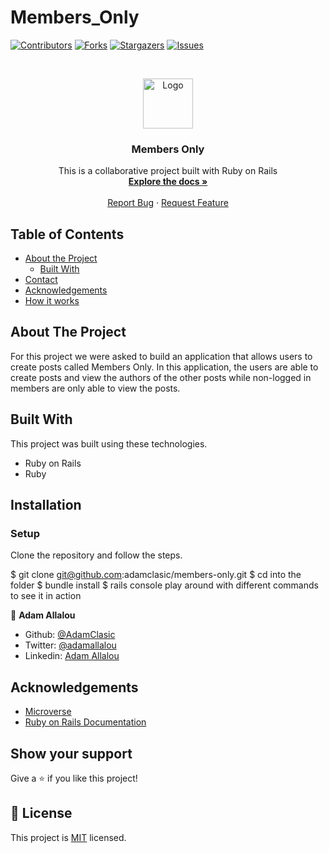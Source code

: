 # Members_Only

<!--
*** Thanks for checking out this README Template. If you have a suggestion that would
*** make this better, please fork the repo and create a pull request or simply open
*** an issue with the tag "enhancement".
*** Thanks again! Now go create something AMAZING! :D
-->

<!-- PROJECT SHIELDS -->
<!--
*** I'm using markdown "reference style" links for readability.
*** Reference links are enclosed in brackets [ ] instead of parentheses ( ).
*** See the bottom of this document for the declaration of the reference variables
*** for contributors-url, forks-url, etc. This is an optional, concise syntax you may use.
*** https://www.markdownguide.org/basic-syntax/#reference-style-links
-->
[![Contributors][contributors-shield]][contributors-url]
[![Forks][forks-shield]][forks-url]
[![Stargazers][stars-shield]][stars-url]
[![Issues][issues-shield]][issues-url]

<!-- PROJECT LOGO -->
<br />
<p align="center">
  <a href="https://github.com/adamclasic/members-only">
    <img src="https://course_report_production.s3.amazonaws.com/rich/rich_files/rich_files/5726/s300/icon-white-on-murple-copy.png" alt="Logo" width="80" height="80">
  </a>

  <h3 align="center">Members Only</h3>

  <p align="center">
    This is a collaborative project built with Ruby on Rails
    <br />
    <a href="https://github.com/adamclasic/members-only"><strong>Explore the docs »</strong></a>
    <br />
    <br />
    <a href="https://github.com/adamclasic/members-only/issues">Report Bug</a>
    ·
    <a href="https://github.com/adamclasic/members-only/issues">Request Feature</a>
  </p>
</p>

<!-- TABLE OF CONTENTS -->
## Table of Contents

* [About the Project](#about-the-project)
  * [Built With](#built-with)
* [Contact](#Authors)
* [Acknowledgements](#acknowledgements)
* [How it works](#How-it-works)

<!-- ABOUT THE PROJECT -->
## About The Project

For this project we were asked to build an application that allows users to create posts called Members Only. In this application, the users are able to create posts and view the authors of the other posts while non-logged in members are only able to view the posts. 

<!-- BUILD WITH -->
## Built With
This project was built using these technologies.
* Ruby on Rails
* Ruby


<!-- ABOUT THE PROJECT -->
## Installation

### Setup

Clone the repository and follow the steps.

$ git clone git@github.com:adamclasic/members-only.git
$ cd into the folder
$ bundle install
$ rails console
play around with different commands to see it in action

<!-- CONTACT -->

👤 **Adam Allalou**

- Github: [@AdamClasic](https://github.com/AdamClasic)
- Twitter: [@adamallalou](https://twitter.com/adamallalou)
- Linkedin: [Adam Allalou](https://www.linkedin.com/in/abderrahmane-adam-allalou/)

<!-- ACKNOWLEDGEMENTS -->
## Acknowledgements
* [Microverse](https://www.microverse.org/)
* [Ruby on Rails Documentation](https://api.rubyonrails.org)

## Show your support

Give a ⭐️ if you like this project!

<!-- MARKDOWN LINKS & IMAGES -->
<!-- https://www.markdownguide.org/basic-syntax/#reference-style-links -->
[contributors-shield]: https://img.shields.io/github/contributors/adamclasic/members-only.svg?style=flat-square
[contributors-url]: https://github.com/adamclasic/members-only/graphs/contributors
[forks-shield]: https://img.shields.io/github/forks/adamclasic/members-only.svg?style=flat-square
[forks-url]: https://github.com/adamclasic/members-only/network/members
[stars-shield]: https://img.shields.io/github/stars/adamclasic/members-only.svg?style=flat-square
[stars-url]: https://github.com/adamclasic/members-only/stargazers
[issues-shield]: https://img.shields.io/github/issues/adamclasic/members-only.svg?style=flat-square
[issues-url]: https://github.com/adamclasic/members-only/issues

## 📝 License

This project is [MIT](https://opensource.org/licenses/MIT) licensed.